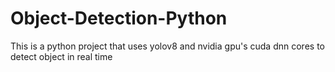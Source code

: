 # Object-Detection-Python
 This is a python project that uses yolov8 and nvidia gpu's cuda dnn cores to detect object in real time 
